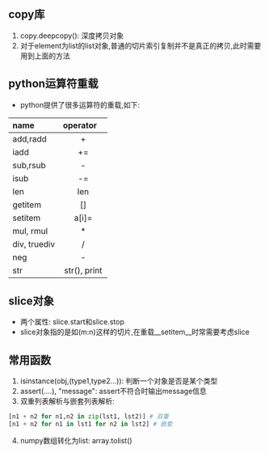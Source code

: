 ## copy库
1. copy.deepcopy(): 深度拷贝对象
2. 对于element为list的list对象,普通的切片索引复制并不是真正的拷贝,此时需要用到上面的方法
## python运算符重载
* python提供了很多运算符的重载,如下:

| name         | operator     |
| :----------- | :----------: |
| add,radd     | +            |
| iadd         | +=           |
| sub,rsub     | -            |
| isub         | -=           |
| len          | len          |
| getitem      | []           |
| setitem      | a[i]=        |
| mul, rmul    | *            |
| div, truediv | /            |
| neg          | -            |
| str          | str(), print |

## slice对象
* 两个属性: slice.start和slice.stop
* slice对象指的是如(m:n)这样的切片,在重载__setitem__时常需要考虑slice
## 常用函数
1. isinstance(obj,(type1,type2...)): 判断一个对象是否是某个类型
2. assert(....), "message": assert不符合时输出message信息
3. 双重列表解析与嵌套列表解析:
```Python
[n1 + n2 for n1,n2 in zip(lst1, lst2)] # 双重
[n1 + n2 for n1 in lst1 for n2 in lst2] # 嵌套
```
4. numpy数组转化为list: array.tolist()




